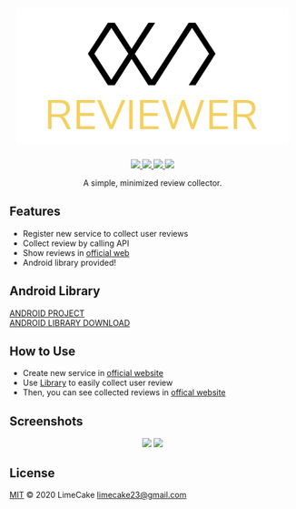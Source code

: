 <h1 align="center">
  <img src="logo.png" alt="Reviewer" width="480">
</h1>

<p align="center">
    <a href="https://reviewer.devx.kr/">
            <img src="https://img.shields.io/badge/DEVX-reviewer-black?style=flat-square" />
        </a>
    <a href="#license">
        <img src="https://img.shields.io/github/license/AzelyFox/Reviewer?style=flat-square" />
    </a>
    <a href="https://github.com/AzelyFox/Reviewer/releases">
        <img src="https://img.shields.io/github/v/release/AzelyFox/Reviewer?style=flat-square" />
    </a>
    <a href="https://github.com/AzelyFox/Reviewer/issues">
        <img src="https://img.shields.io/badge/SUPPORT-LIVE-green?style=flat-square" />
    </a>
</p>

<p align="center">
A simple, minimized review collector.
</p>

## Features
- Register new service to collect user reviews  
- Collect review by calling API  
- Show reviews in [official web](https://reviewer.devx.kr)  
- Android library provided!  

## Android Library
[ANDROID PROJECT](https://github.com/LIMECAKE/Reviewer/tree/master/Android)  
[ANDROID LIBRARY DOWNLOAD](https://github.com/LIMECAKE/Reviewer/releases)  

## How to Use
- Create new service in [official website](https://reviewer.devx.kr)  
- Use [Library](https://github.com/LIMECAKE/Reviewer/releases) to easily collect user review  
- Then, you can see collected reviews in [offical website](https://reviewer.devx.kr)  

## Screenshots

<div align="center">
<img src="https://user-images.githubusercontent.com/8467374/79943905-23019d00-84a5-11ea-80f8-b2cf83376714.png" width="80%"></img>
<img src="https://user-images.githubusercontent.com/8467374/79943908-2432ca00-84a5-11ea-9041-d659c4c0ff9e.png" width="80%"></img>
</div>

## License
[MIT](LICENSE) © 2020 LimeCake <limecake23@gmail.com>
